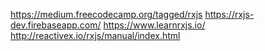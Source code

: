 https://medium.freecodecamp.org/tagged/rxjs
https://rxjs-dev.firebaseapp.com/
https://www.learnrxjs.io/
http://reactivex.io/rxjs/manual/index.html